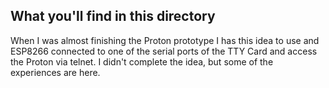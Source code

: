 ## What you'll find in this directory ##
When I was almost finishing the Proton prototype I has this idea to use and ESP8266 connected to one of the serial ports of the TTY Card and access the Proton via telnet. I didn't complete the idea, but some of the experiences are here.